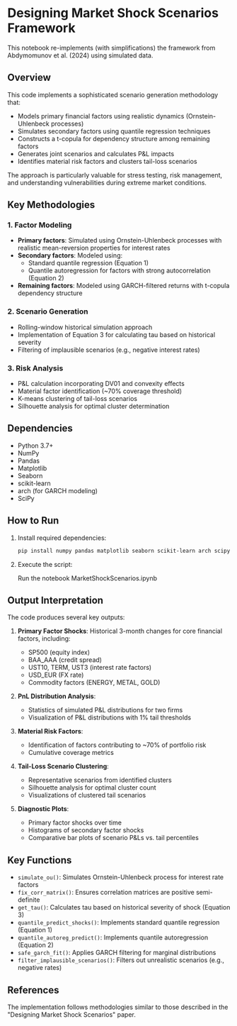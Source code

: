 # Designing Market Shock Scenarios Framework

This notebook re-implements (with simplifications) the framework from Abdymomunov et al. (2024) using simulated data.

## Overview

This code implements a sophisticated scenario generation methodology that:
- Models primary financial factors using realistic dynamics (Ornstein-Uhlenbeck processes)
- Simulates secondary factors using quantile regression techniques
- Constructs a t-copula for dependency structure among remaining factors
- Generates joint scenarios and calculates P&L impacts
- Identifies material risk factors and clusters tail-loss scenarios

The approach is particularly valuable for stress testing, risk management, and understanding vulnerabilities during extreme market conditions.

## Key Methodologies

### 1. Factor Modeling
- **Primary factors**: Simulated using Ornstein-Uhlenbeck processes with realistic mean-reversion properties for interest rates
- **Secondary factors**: Modeled using:
  - Standard quantile regression (Equation 1)
  - Quantile autoregression for factors with strong autocorrelation (Equation 2)
- **Remaining factors**: Modeled using GARCH-filtered returns with t-copula dependency structure

### 2. Scenario Generation
- Rolling-window historical simulation approach
- Implementation of Equation 3 for calculating tau based on historical severity
- Filtering of implausible scenarios (e.g., negative interest rates)

### 3. Risk Analysis
- P&L calculation incorporating DV01 and convexity effects
- Material factor identification (~70% coverage threshold)
- K-means clustering of tail-loss scenarios
- Silhouette analysis for optimal cluster determination

## Dependencies

- Python 3.7+
- NumPy
- Pandas
- Matplotlib
- Seaborn
- scikit-learn
- arch (for GARCH modeling)
- SciPy

## How to Run

1. Install required dependencies:
   ```bash
   pip install numpy pandas matplotlib seaborn scikit-learn arch scipy
   ```

2. Execute the script:
   
   Run the notebook MarketShockScenarios.ipynb
 

## Output Interpretation

The code produces several key outputs:

1. **Primary Factor Shocks**: Historical 3-month changes for core financial factors, including:
   - SP500 (equity index)
   - BAA_AAA (credit spread)
   - UST10, TERM, UST3 (interest rate factors)
   - USD_EUR (FX rate)
   - Commodity factors (ENERGY, METAL, GOLD)

2. **PnL Distribution Analysis**:
   - Statistics of simulated P&L distributions for two firms
   - Visualization of P&L distributions with 1% tail thresholds

3. **Material Risk Factors**:
   - Identification of factors contributing to ~70% of portfolio risk
   - Cumulative coverage metrics

4. **Tail-Loss Scenario Clustering**:
   - Representative scenarios from identified clusters
   - Silhouette analysis for optimal cluster count
   - Visualizations of clustered tail scenarios

5. **Diagnostic Plots**:
   - Primary factor shocks over time
   - Histograms of secondary factor shocks
   - Comparative bar plots of scenario P&Ls vs. tail percentiles

## Key Functions

- `simulate_ou()`: Simulates Ornstein-Uhlenbeck process for interest rate factors
- `fix_corr_matrix()`: Ensures correlation matrices are positive semi-definite
- `get_tau()`: Calculates tau based on historical severity of shock (Equation 3)
- `quantile_predict_shocks()`: Implements standard quantile regression (Equation 1)
- `quantile_autoreg_predict()`: Implements quantile autoregression (Equation 2)
- `safe_garch_fit()`: Applies GARCH filtering for marginal distributions
- `filter_implausible_scenarios()`: Filters out unrealistic scenarios (e.g., negative rates)

## References

The implementation follows methodologies similar to those described in the "Designing Market Shock Scenarios" paper.
